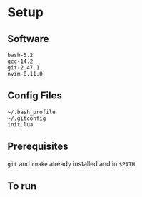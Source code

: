# Setup

## Software
```
bash-5.2
gcc-14.2
git-2.47.1
nvim-0.11.0
```

## Config Files
```
~/.bash_profile
~/.gitconfig
init.lua
```

## Prerequisites
```git``` and ```cmake``` already installed and in ```$PATH```

## To run
